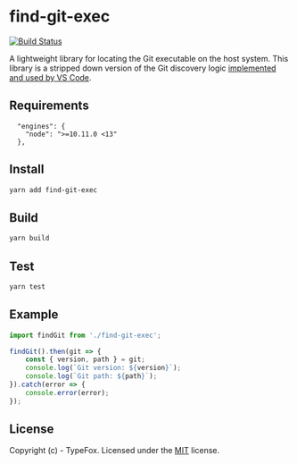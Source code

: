 # find-git-exec
[![Build Status](https://travis-ci.org/TypeFox/find-git-exec.svg?branch=master)](https://travis-ci.org/TypeFox/find-git-exec)

A lightweight library for locating the Git executable on the host system.
This library is a stripped down version of the Git discovery logic [implemented and used by VS Code](https://github.com/microsoft/vscode/blob/master/extensions/git/src/git.ts#L50-L141).

## Requirements
```
  "engines": {
    "node": ">=10.11.0 <13"
  },
```

## Install
```bash
yarn add find-git-exec
```

## Build
```bash
yarn build
```

## Test
```bash
yarn test
```

## Example
```javascript
import findGit from './find-git-exec';

findGit().then(git => {
    const { version, path } = git;
    console.log(`Git version: ${version}`);
    console.log(`Git path: ${path}`);
}).catch(error => {
    console.error(error);
});
```

## License
Copyright (c) - TypeFox.
Licensed under the [MIT](LICENSE) license.
